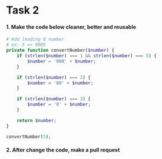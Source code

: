 # Task 2

#### 1. Make the code below cleaner, better and reusable

```php
# Add leading 0 number
# ex: 5 => 0005
private function convertNumber($number) {
    if (strlen($number) === 1 && strlen($number) === 5) {
        $number = '000' + $number;
    }

    if (strlen($number) === 2) {
        $number = '00' + $number;
    }

    if (strlen($number) === 3) {
        $number = '0' + $number;
    }

    return $number;
}

convertNumber(5);
```

#### 2. After change the code, make a pull request